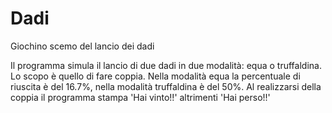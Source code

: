 # Dadi
Giochino scemo del lancio dei dadi

Il programma simula il lancio di due dadi in due modalità: equa o truffaldina.
Lo scopo è quello di fare coppia. Nella modalità equa la percentuale
di riuscita è del 16.7%, nella modalità truffaldina è del 50%.
Al realizzarsi della coppia il programma stampa 'Hai vinto!!' altrimenti
'Hai perso!!'
